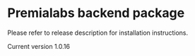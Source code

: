 # Premialabs backend package

Please refer to release description for installation instructions.

Current version 1.0.16